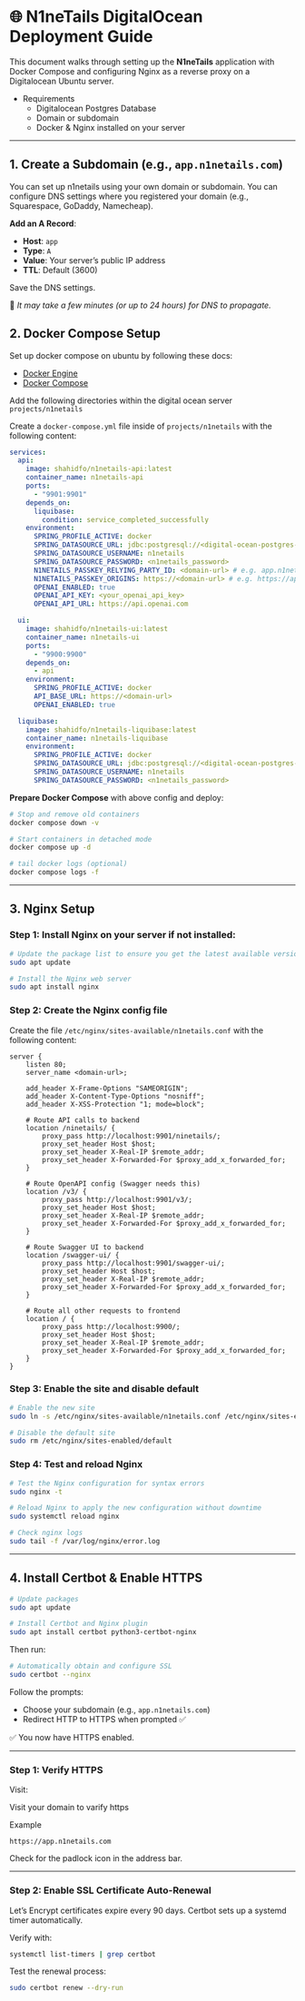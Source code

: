 # 🌐 N1neTails DigitalOcean Deployment Guide

This document walks through setting up the **N1neTails** application with Docker Compose and configuring Nginx as a reverse proxy on a Digitalocean Ubuntu server.

- Requirements
  - Digitalocean Postgres Database
  - Domain or subdomain
  - Docker & Nginx installed on your server

---

## 1. Create a Subdomain (e.g., `app.n1netails.com`)
You can set up n1netails using your own domain or subdomain.
You can configure DNS settings where you registered your domain (e.g., Squarespace, GoDaddy, Namecheap).

**Add an A Record**:

* **Host**: `app`
* **Type**: `A`
* **Value**: Your server’s public IP address
* **TTL**: Default (3600)

Save the DNS settings.

📌 *It may take a few minutes (or up to 24 hours) for DNS to propagate.*

## 2. Docker Compose Setup

Set up docker compose on ubuntu by following these docs:
- [Docker Engine](https://docs.docker.com/engine/install/ubuntu/#install-using-the-repository)
- [Docker Compose](https://docs.docker.com/compose/install/linux/)


Add the following directories within the digital ocean server `projects/n1netails`

Create a `docker-compose.yml` file inside of `projects/n1netails` with the following content:

```yaml
services:
  api:
    image: shahidfo/n1netails-api:latest
    container_name: n1netails-api
    ports:
      - "9901:9901"
    depends_on:
      liquibase:
        condition: service_completed_successfully
    environment:
      SPRING_PROFILE_ACTIVE: docker
      SPRING_DATASOURCE_URL: jdbc:postgresql://<digital-ocean-postgres-db-url>:<digital-ocean-postgres-db-port>/n1netails
      SPRING_DATASOURCE_USERNAME: n1netails
      SPRING_DATASOURCE_PASSWORD: <n1netails_password>
      N1NETAILS_PASSKEY_RELYING_PARTY_ID: <domain-url> # e.g. app.n1netails.com
      N1NETAILS_PASSKEY_ORIGINS: https://<domain-url> # e.g. https://app.n1netails.com
      OPENAI_ENABLED: true
      OPENAI_API_KEY: <your_openai_api_key>
      OPENAI_API_URL: https://api.openai.com

  ui:
    image: shahidfo/n1netails-ui:latest
    container_name: n1netails-ui
    ports:
      - "9900:9900"
    depends_on:
      - api
    environment:
      SPRING_PROFILE_ACTIVE: docker
      API_BASE_URL: https://<domain-url>
      OPENAI_ENABLED: true

  liquibase:
    image: shahidfo/n1netails-liquibase:latest
    container_name: n1netails-liquibase
    environment:
      SPRING_PROFILE_ACTIVE: docker
      SPRING_DATASOURCE_URL: jdbc:postgresql://<digital-ocean-postgres-db-url>:<digital-ocean-postgres-db-port>/n1netails
      SPRING_DATASOURCE_USERNAME: n1netails
      SPRING_DATASOURCE_PASSWORD: <n1netails_password>
```

**Prepare Docker Compose** with above config and deploy:

```bash
# Stop and remove old containers
docker compose down -v

# Start containers in detached mode
docker compose up -d

# tail docker logs (optional)
docker compose logs -f
```

---

## 3. Nginx Setup

### Step 1: **Install Nginx** on your server if not installed:

```bash
# Update the package list to ensure you get the latest available versions
sudo apt update

# Install the Nginx web server
sudo apt install nginx
```

### Step 2: Create the Nginx config file

Create the file `/etc/nginx/sites-available/n1netails.conf` with the following content:

```nginx
server {
    listen 80;
    server_name <domain-url>;
    
    add_header X-Frame-Options "SAMEORIGIN";
    add_header X-Content-Type-Options "nosniff";
    add_header X-XSS-Protection "1; mode=block";

    # Route API calls to backend
    location /ninetails/ {
        proxy_pass http://localhost:9901/ninetails/;
        proxy_set_header Host $host;
        proxy_set_header X-Real-IP $remote_addr;
        proxy_set_header X-Forwarded-For $proxy_add_x_forwarded_for;
    }

    # Route OpenAPI config (Swagger needs this)
    location /v3/ {
        proxy_pass http://localhost:9901/v3/;
        proxy_set_header Host $host;
        proxy_set_header X-Real-IP $remote_addr;
        proxy_set_header X-Forwarded-For $proxy_add_x_forwarded_for;
    }

    # Route Swagger UI to backend
    location /swagger-ui/ {
        proxy_pass http://localhost:9901/swagger-ui/;
        proxy_set_header Host $host;
        proxy_set_header X-Real-IP $remote_addr;
        proxy_set_header X-Forwarded-For $proxy_add_x_forwarded_for;
    }

    # Route all other requests to frontend
    location / {
        proxy_pass http://localhost:9900/;
        proxy_set_header Host $host;
        proxy_set_header X-Real-IP $remote_addr;
        proxy_set_header X-Forwarded-For $proxy_add_x_forwarded_for;
    }
}

```

### Step 3: Enable the site and disable default

```bash
# Enable the new site
sudo ln -s /etc/nginx/sites-available/n1netails.conf /etc/nginx/sites-enabled/n1netails.conf

# Disable the default site
sudo rm /etc/nginx/sites-enabled/default
```

### Step 4: Test and reload Nginx

```bash
# Test the Nginx configuration for syntax errors
sudo nginx -t

# Reload Nginx to apply the new configuration without downtime
sudo systemctl reload nginx

# Check nginx logs
sudo tail -f /var/log/nginx/error.log
```

---

## 4. Install Certbot & Enable HTTPS

```bash
# Update packages
sudo apt update

# Install Certbot and Nginx plugin
sudo apt install certbot python3-certbot-nginx
```

Then run:

```bash
# Automatically obtain and configure SSL
sudo certbot --nginx
```

Follow the prompts:

* Choose your subdomain (e.g., `app.n1netails.com`)
* Redirect HTTP to HTTPS when prompted ✅

✅ You now have HTTPS enabled.

---

### Step 1: Verify HTTPS

Visit: 

Visit your domain to varify https

Example
```
https://app.n1netails.com
```

Check for the padlock icon in the address bar.

---

### Step 2: Enable SSL Certificate Auto-Renewal

Let’s Encrypt certificates expire every 90 days. Certbot sets up a systemd timer automatically.

Verify with:

```bash
systemctl list-timers | grep certbot
```

Test the renewal process:

```bash
sudo certbot renew --dry-run
```
